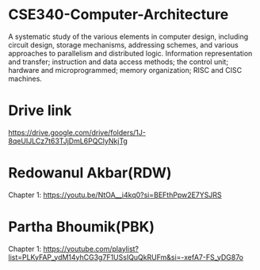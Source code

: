 # CSE340-Computer-Architecture

A systematic study of the various elements in computer design, including circuit design, storage mechanisms, addressing schemes, and various approaches to parallelism and distributed logic. Information representation and transfer; instruction and data access methods; the control unit; hardware and microprogrammed; memory organization; RISC and CISC machines.

# Drive link
https://drive.google.com/drive/folders/1J-8qeUIJLCz7t63TJjDmL6PQClyNkjTg

# Redowanul Akbar(RDW)
Chapter 1: https://youtu.be/NtOA__i4kq0?si=BEFthPpw2E7YSJRS

# Partha Bhoumik(PBK)
Chapter 1: https://youtube.com/playlist?list=PLKyFAP_ydM14yhCG3g7F1USsIQuQkRUFm&si=-xefA7-FS_yDG87o
